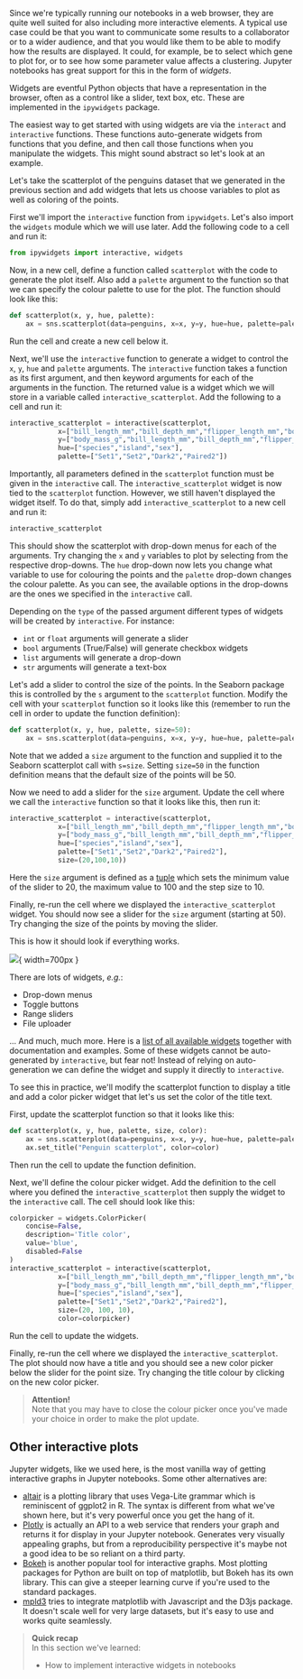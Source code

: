Since we're typically running our notebooks in a web browser, they are quite
well suited for also including more interactive elements. A typical use case
could be that you want to communicate some results to a collaborator or to
a wider audience, and that you would like them to be able to modify how the
results are displayed. It could, for example, be to select which gene to plot
for, or to see how some parameter value affects a clustering. Jupyter notebooks
has great support for this in the form of *widgets*.

Widgets are eventful Python objects that have a representation in the browser,
often as a control like a slider, text box, etc. These are implemented in the
`ipywidgets` package.

The easiest way to get started with using widgets are via the `interact` and
`interactive` functions. These functions auto-generate widgets from functions
that you define, and then call those functions when you manipulate the widgets.
This might sound abstract so let's look at an example.

Let's take the scatterplot of the penguins dataset that we generated in the
previous section and add widgets that lets us choose variables to plot as well
as coloring of the points.

First we'll import the `interactive` function from `ipywidgets`. Let's also
import the `widgets` module which we will use later. Add the following code to
a cell and run it:

```python
from ipywidgets import interactive, widgets
```

Now, in a new cell, define a function called `scatterplot` with the code to
generate the plot itself. Also add a `palette` argument to the function so that
we can specify the colour palette to use for the plot. The function should look
like this:

```python
def scatterplot(x, y, hue, palette):
    ax = sns.scatterplot(data=penguins, x=x, y=y, hue=hue, palette=palette)
```

Run the cell and create a new cell below it.

Next, we'll use the `interactive` function to generate a widget to control the
`x`, `y`, `hue` and `palette` arguments. The `interactive` function takes a
function as its first argument, and then keyword arguments for each of the
arguments in the function. The returned value is a widget which we will store in
a variable called `interactive_scatterplot`. Add the following to a cell and run
it:

```python
interactive_scatterplot = interactive(scatterplot, 
            x=["bill_length_mm","bill_depth_mm","flipper_length_mm","body_mass_g"], 
            y=["body_mass_g","bill_length_mm","bill_depth_mm","flipper_length_mm"],
            hue=["species","island","sex"],
            palette=["Set1","Set2","Dark2","Paired2"])
```

Importantly, all parameters defined in the `scatterplot` function must be given
in the `interactive` call. The `interactive_scatterplot` widget is now tied to
the `scatterplot` function. However, we still haven't displayed the widget
itself. To do that, simply add `interactive_scatterplot` to a new cell and run it:

```python
interactive_scatterplot
```

This should show the scatterplot with drop-down menus for each of the arguments.
Try changing the `x` and `y` variables to plot by selecting from the respective
drop-downs. The `hue` drop-down now lets you change what variable to use for
colouring the points and the `palette` drop-down changes the colour palette. As
you can see, the available options in the drop-downs are the ones we specified
in the `interactive` call.

Depending on the `type` of the passed argument different types of
widgets will be created by `interactive`. For instance:

- `int` or `float` arguments will generate a slider
- `bool` arguments (True/False) will generate checkbox widgets
- `list` arguments will generate a drop-down
- `str` arguments will generate a text-box

Let's add a slider to control the size of the points. In the Seaborn package
this is controlled by the `s` argument to the `scatterplot` function. Modify the
cell with your `scatterplot` function so it looks like this (remember to run the
cell in order to update the function definition):

```python
def scatterplot(x, y, hue, palette, size=50):
    ax = sns.scatterplot(data=penguins, x=x, y=y, hue=hue, palette=palette, s=size)
```

Note that we added a `size` argument to the function and supplied it to the
Seaborn scatterplot call with `s=size`. Setting `size=50` in the function
definition means that the default size of the points will be 50.

Now we need to add a slider for the `size` argument. Update the cell where we
call the `interactive` function so that it looks like this, then run it:

```python
interactive_scatterplot = interactive(scatterplot, 
            x=["bill_length_mm","bill_depth_mm","flipper_length_mm","body_mass_g"], 
            y=["body_mass_g","bill_length_mm","bill_depth_mm","flipper_length_mm",],
            hue=["species","island","sex"],
            palette=["Set1","Set2","Dark2","Paired2"],
            size=(20,100,10))
```

Here the `size` argument is defined as a
[tuple](https://docs.python.org/3/library/stdtypes.html#tuple) which sets the
minimum value of the slider to 20, the maximum value to 100 and the step size to
10. 

Finally, re-run the cell where we displayed the `interactive_scatterplot`
widget. You should now see a slider for the `size` argument (starting at 50).
Try changing the size of the points by moving the slider.

This is how it should look if everything works.

![](images/jupyter_widget.png){ width=700px }

There are lots of widgets, _e.g._:

- Drop-down menus
- Toggle buttons
- Range sliders
- File uploader

... And much, much more. Here is a [list of all available widgets](
https://ipywidgets.readthedocs.io/en/latest/examples/Widget%20List.html)
together with documentation and examples. Some of these widgets cannot be
auto-generated by `interactive`, but fear not! Instead of relying on
auto-generation we can define the widget and supply it directly to `interactive`.

To see this in practice, we'll modify the scatterplot function to display a
title and add a color picker widget that let's us set the color of the title
text.

First, update the scatterplot function so that it looks like this:

```python
def scatterplot(x, y, hue, palette, size, color):
    ax = sns.scatterplot(data=penguins, x=x, y=y, hue=hue, palette=palette, s=size)
    ax.set_title("Penguin scatterplot", color=color)
```

Then run the cell to update the function definition.

Next, we'll define the colour picker widget. Add the definition to the cell
where you defined the `interactive_scatterplot` then supply the widget to the
`interactive` call. The cell should look like this:

```python
colorpicker = widgets.ColorPicker(
    concise=False,
    description='Title color',
    value='blue',
    disabled=False
)
interactive_scatterplot = interactive(scatterplot, 
            x=["bill_length_mm","bill_depth_mm","flipper_length_mm","body_mass_g"], 
            y=["body_mass_g","bill_length_mm","bill_depth_mm","flipper_length_mm"],
            hue=["species","island","sex"],
            palette=["Set1","Set2","Dark2","Paired2"],
            size=(20, 100, 10),
            color=colorpicker)
```
Run the cell to update the widgets.

Finally, re-run the cell where we displayed the `interactive_scatterplot`. The
plot should now have a title and you should see a new color picker below the
slider for the point size. Try changing the title colour by clicking on the new 
color picker. 

> **Attention!** <br>
> Note that you may have to close the colour picker once you've made your
> choice in order to make the plot update.

## Other interactive plots

Jupyter widgets, like we used here, is the most vanilla way of getting
interactive graphs in Jupyter notebooks. Some other alternatives are:

* [altair](https://altair-viz.github.io/) is a plotting library that uses
  Vega-Lite grammar which is reminiscent of ggplot2 in R. The syntax is
  different from what we've shown here, but it's very powerful once you get the
  hang of it.
* [Plotly](https://plot.ly/python/ipython-notebook-tutorial) is actually an
  API to a web service that renders your graph and returns it for display in
  your Jupyter notebook. Generates very visually appealing graphs, but from
  a reproducibility perspective it's maybe not a good idea to be so reliant on
  a third party.
* [Bokeh](https://bokeh.pydata.org/en/latest/docs/user_guide/notebook.html#userguide-notebook)
  is another popular tool for interactive graphs. Most plotting packages for
  Python are built on top of matplotlib, but Bokeh has its own library. This
  can give a steeper learning curve if you're used to the standard packages.
* [mpld3](http://mpld3.github.io) tries to integrate matplotlib with
  Javascript and the D3js package. It doesn't scale well for very large
  datasets, but it's easy to use and works quite seamlessly.

> **Quick recap** <br>
> In this section we've learned:
>
> - How to implement interactive widgets in notebooks

